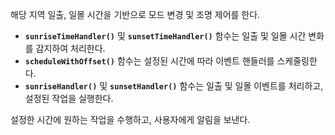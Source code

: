 해당 지역 일출, 일몰 시간을 기반으로 모드 변경 및 조명 제어를 한다.

- **`sunriseTimeHandler()`** 및 **`sunsetTimeHandler()`** 함수는 일출 및 일몰 시간 변화를 감지하여 처리한다.
- **`scheduleWithOffset()`** 함수는 설정된 시간에 따라 이벤트 핸들러를 스케줄링한다.
- **`sunriseHandler()`** 및 **`sunsetHandler()`** 함수는 일출 및 일몰 이벤트를 처리하고, 설정된 작업을 실행한다.

설정한 시간에 원하는 작업을 수행하고, 사용자에게 알림을 보낸다.
